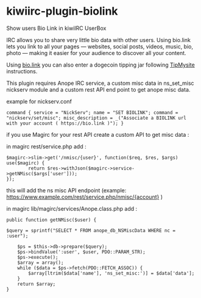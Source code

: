 # kiwiirc-plugin-biolink
Show users Bio Link in kiwiIRC UserBox

IRC allows you to share very little bio data with other users. Using bio.link lets you link to all your pages — websites, social posts, videos, music, bio, photo — making it easier for your audience to discover all your content.

Using [bio.link](https://bio.link) you can also enter a dogecoin tipping jar following [TipMysite](https://www.tipmysite.com) instructions.

This plugin requires Anope IRC service, a custom misc data in ns_set_misc nickserv module and a custom rest API end point to get anope misc data.

example for nickserv.conf

	command { service = "NickServ"; name = "SET BIOLINK"; command = "nickserv/set/misc"; misc_description = _("Associate a BIOLINK url with your account ( https://bio.link )"); }


if you use Magirc for your rest API create a custom API to get misc data :

in magirc rest/service.php add :


	$magirc->slim->get('/nmisc/{user}', function($req, $res, $args) use($magirc) {
    		return $res->withJson($magirc->service->getNMisc($args['user']));
	});

this will add the ns misc API endpoint (example: https://www.example.com/rest/service.php/nmisc/{account} )

in magirc lib/magirc/services/Anope.class.php add :

 
    public function getNMisc($user) {
        
	$query = sprintf("SELECT * FROM anope_db_NSMiscData WHERE nc = :user");

        $ps = $this->db->prepare($query);
        $ps->bindValue(':user', $user, PDO::PARAM_STR);
        $ps->execute();
		$array = array();
		while ($data = $ps->fetch(PDO::FETCH_ASSOC)) {
			$array[ltrim($data['name'], 'ns_set_misc:')] = $data['data'];
		}
		return $array;
    }
 

